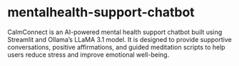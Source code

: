 # mentalhealth-support-chatbot
CalmConnect is an AI-powered mental health support chatbot built using Streamlit and Ollama’s LLaMA 3.1 model. It is designed to provide supportive conversations, positive affirmations, and guided meditation scripts to help users reduce stress and improve emotional well-being.
